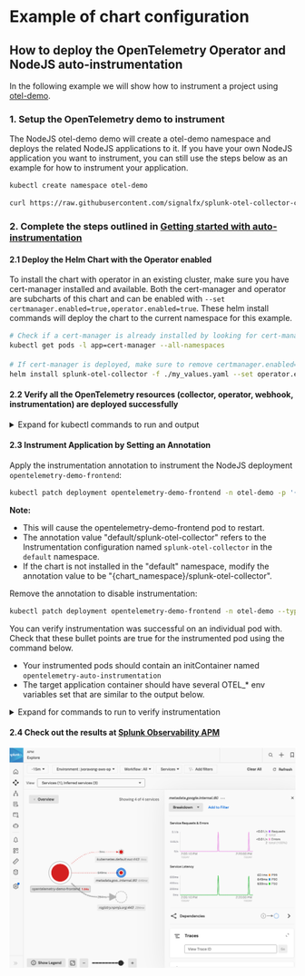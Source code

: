 # Example of chart configuration

## How to deploy the OpenTelemetry Operator and NodeJS auto-instrumentation

In the following example we will show how to instrument a project using
[otel-demo](https://raw.githubusercontent.com/signalfx/splunk-otel-collector-chart/main/examples/enable-operator-and-auto-instrumentation/otel-demo/otel-demo.yaml).

### 1. Setup the OpenTelemetry demo to instrument

The NodeJS otel-demo demo will create a otel-demo namespace and deploys the related NodeJS applications to it.
If you have your own NodeJS application you want to instrument, you can still use the steps below as an example for how
to instrument your application.

```bash
kubectl create namespace otel-demo
```

```bash
curl https://raw.githubusercontent.com/signalfx/splunk-otel-collector-chart/main/examples/enable-operator-and-auto-instrumentation/otel-demo/otel-demo.yaml | kubectl apply -n otel-demo -f -
```

### 2. Complete the steps outlined in [Getting started with auto-instrumentation](../../docs/auto-instrumentation-install.md#steps-for-setting-up-auto-instrumentation)

#### 2.1 Deploy the Helm Chart with the Operator enabled

To install the chart with operator in an existing cluster, make sure you have cert-manager installed and available.
Both the cert-manager and operator are subcharts of this chart and can be enabled with `--set certmanager.enabled=true,operator.enabled=true`.
These helm install commands will deploy the chart to the current namespace for this example.

```bash
# Check if a cert-manager is already installed by looking for cert-manager pods.
kubectl get pods -l app=cert-manager --all-namespaces

# If cert-manager is deployed, make sure to remove certmanager.enabled=true to the list of values to set
helm install splunk-otel-collector -f ./my_values.yaml --set operator.enabled=true,certmanager.enabled=true,environment=dev splunk-otel-collector-chart/splunk-otel-collector
```

#### 2.2 Verify all the OpenTelemetry resources (collector, operator, webhook, instrumentation) are deployed successfully

<details>
<summary>Expand for kubectl commands to run and output</summary>

```bash
kubectl get pods
# NAME                                                            READY   STATUS             RESTARTS        AGE
# splunk-otel-collector-agent-2mtfn                               2/2     Running            0                5m
# splunk-otel-collector-agent-k4gc8                               2/2     Running            0                5m
# splunk-otel-collector-agent-wjt98                               2/2     Running            0                5m
# splunk-otel-collector-certmanager-69b98cc84d-2vzl7              1/1     Running            0                5m
# splunk-otel-collector-certmanager-cainjector-76db6dcbbf-4625c   1/1     Running            0                5m
# splunk-otel-collector-certmanager-webhook-bc68cd487-dctrf       1/1     Running            0                5m
# splunk-otel-collector-k8s-cluster-receiver-8449bfdc8-hhbvz      1/1     Running            0                5m
# splunk-otel-collector-operator-754c9d78f8-9ztwg                 2/2     Running            0                5m

kubectl get mutatingwebhookconfiguration.admissionregistration.k8s.io
# NAME                                      WEBHOOKS   AGE
# splunk-otel-collector-certmanager-webhooh 1          8m
# splunk-otel-collector-operator-mutation   3          2m

kubectl get otelinst
# NAME                    AGE   ENDPOINT
# splunk-otel-collector   5m    http://$(SPLUNK_OTEL_AGENT):4317

kubectl get pods -n otel-demo
# NAME                                                        READY   STATUS    RESTARTS   AGE
# opentelemetry-demo-frontend-67f5685979-b4ngb                1/1     Running   0          2m11s
```

</details>

#### 2.3 Instrument Application by Setting an Annotation

Apply the instrumentation annotation to instrument the NodeJS deployment `opentelemetry-demo-frontend`:

```bash
kubectl patch deployment opentelemetry-demo-frontend -n otel-demo -p '{"spec": {"template":{"metadata":{"annotations":{"instrumentation.opentelemetry.io/inject-nodejs":"default/splunk-otel-collector"}}}} }'
```

**Note:**
- This will cause the opentelemetry-demo-frontend pod to restart.
- The annotation value "default/splunk-otel-collector" refers to the Instrumentation configuration named `splunk-otel-collector` in the `default` namespace.
- If the chart is not installed in the "default" namespace, modify the annotation value to be "{chart_namespace}/splunk-otel-collector".

Remove the annotation to disable instrumentation:

```bash
kubectl patch deployment opentelemetry-demo-frontend -n otel-demo --type=json -p='[{"op": "remove", "path": "/spec/template/metadata/annotations/instrumentation.opentelemetry.io~1inject-nodejs"}]'
```

You can verify instrumentation was successful on an individual pod with. Check that these bullet points are
true for the instrumented pod using the command below.
- Your instrumented pods should contain an initContainer named `opentelemetry-auto-instrumentation`
- The target application container should have several OTEL_* env variables set that are similar to the output below.

<details>
<summary>Expand for commands to run to verify instrumentation</summary>

```bash
kubectl describe pod -n otel-demo -l app.kubernetes.io/name=opentelemetry-demo-frontend
# Name:             opentelemetry-demo-frontend-57488c7b9c-4qbfb
# Namespace:        otel-demo
# Annotations:      instrumentation.opentelemetry.io/inject-nodejs: default/splunk-otel-collector
# Status:           Running
# Init Containers:
#   opentelemetry-auto-instrumentation:
#     Command:
#       cp
#       -a
#       /autoinstrumentation/.
#       /otel-auto-instrumentation/
#     State:          Terminated
#       Reason:       Completed
#       Exit Code:    0
# Containers:
#   frontend:
#     State:          Running
#     Ready:          True
#     Environment:
#       FRONTEND_PORT:                              8080
#       FRONTEND_ADDR:                              :8080
#       AD_SERVICE_ADDR:                            opentelemetry-demo-adservice:8080
#       CART_SERVICE_ADDR:                          opentelemetry-demo-cartservice:8080
#       CHECKOUT_SERVICE_ADDR:                      opentelemetry-demo-checkoutservice:8080
#       CURRENCY_SERVICE_ADDR:                      opentelemetry-demo-currencyservice:8080
#       PRODUCT_CATALOG_SERVICE_ADDR:               opentelemetry-demo-productcatalogservice:8080
#       RECOMMENDATION_SERVICE_ADDR:                opentelemetry-demo-recommendationservice:8080
#       SHIPPING_SERVICE_ADDR:                      opentelemetry-demo-shippingservice:8080
#       WEB_OTEL_SERVICE_NAME:                      frontend-web
#       PUBLIC_OTEL_EXPORTER_OTLP_TRACES_ENDPOINT:  http://localhost:8080/otlp-http/v1/traces
#       NODE_OPTIONS:                                --require /otel-auto-instrumentation/autoinstrumentation.js
#       SPLUNK_OTEL_AGENT:                           (v1:status.hostIP)
#       OTEL_SERVICE_NAME:                          opentelemetry-demo-frontend
#       OTEL_EXPORTER_OTLP_ENDPOINT:                http://$(SPLUNK_OTEL_AGENT):4317
#       OTEL_RESOURCE_ATTRIBUTES_POD_NAME:          opentelemetry-demo-frontend-57488c7b9c-4qbfb (v1:metadata.name)
#       OTEL_RESOURCE_ATTRIBUTES_NODE_NAME:          (v1:spec.nodeName)
#       OTEL_PROPAGATORS:                           tracecontext,baggage,b3
#       OTEL_RESOURCE_ATTRIBUTES:                   splunk.zc.method=autoinstrumentation-nodejs:0.41.1,k8s.container.name=frontend,k8s.deployment.name=opentelemetry-demo-frontend,k8s.namespace.name=otel-demo,k8s.node.name=$(OTEL_RESOURCE_ATTRIBUTES_NODE_NAME),k8s.pod.name=$(OTEL_RESOURCE_ATTRIBUTES_POD_NAME),k8s.replicaset.name=opentelemetry-demo-frontend-57488c7b9c,service.version=1.5.0-frontend
#     Mounts:
#       /otel-auto-instrumentation from opentelemetry-auto-instrumentation (rw)
# Volumes:
#   opentelemetry-auto-instrumentation:
#     Type:        EmptyDir (a temporary directory that shares a pod's lifetime)
```

</details>

#### 2.4 Check out the results at [Splunk Observability APM](https://app.us1.signalfx.com/#/apm)

![APM](auto-instrumentation-nodejs-apm-result.png)
